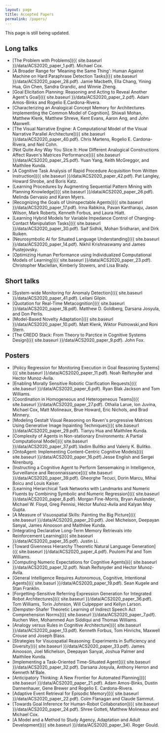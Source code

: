 ```yaml
---
layout: page
title: Accepted Papers
permalink: /papers/
---
```

This page is still being updated.

## Long talks
- [The Problem with Problems]({{ site.baseurl }}/data/ACS2020_paper_1.pdf). Michael Cox. 
- [A Broader Range for 'Meaning the Same Thing': Human Against Machine on Hard Paraphrase Detection Tasks]({{ site.baseurl }}/data/ACS2020_paper_28.pdf). Jamie Macbeth, Ella Chang, Yining Hua, Gin Chen, Sandra Grandic, and Winnie Zheng.
- [Goal Elicitation Planning: Reasoning and Acting to Reveal Another Agent's Goal]({{ site.baseurl }}/data/ACS2020_paper_2.pdf). Adam Amos-Binks and Rogelio E.Cardona-Rivera.
- [Characterizing an Analogical Concept Memory for Architectures Implementing the Common Model of Cognition]. Shiwali Mohan, Matthew Klenk, Matthew Shreve, Kent Evans, Aaron Ang, and John Maxwell.
- [The Visual Narrative Engine: A Computational Model of the Visual Narrative Parallel Architecture]({{ site.baseurl }}/data/ACS2020_paper_40.pdf). Chris Martens, Rogelio E. Cardona-Rivera, and Neil Cohn.
- [Not Quite Any Way You Slice It: How Different Analogical Constructions Affect Raven's Matrices Performance]({{ site.baseurl }}/data/ACS2020_paper_25.pdf). Yuan Yang, Keith McGreggor, and Maithilee Kunda.
- [A Cognitive Task Analysis of Rapid Procedure Acquisition from Written Instruction]({{ site.baseurl }}/data/ACS2020_paper_42.pdf). Pat Langley, Howard Shrobe, and Boris Katz.
- [Learning Procedures by Augmenting Sequential Pattern Mining with Planning Knowledge]({{ site.baseurl }}/data/ACS2020_paper_26.pdf). Melinda Gervasio and Karen Myers. 
- [Recognizing the Goals of Uninspectable Agents]({{ site.baseurl }}/data/ACS2020_paper_17.pdf). Irina Rabkina, Pavan Kantharaju, Jason Wilson, Mark Roberts, Kenneth Forbus, and Laura Hiatt.
- [Learning Hybrid Models for Variable Impedance Control of Changing-Contact Manipulation Tasks]({{ site.baseurl }}/data/ACS2020_paper_30.pdf). Saif Sidhik, Mohan Sridharan, and Dirk Ruiken.
- [Neurosymbolic AI for Situated Language Understanding]({{ site.baseurl }}/data/ACS2020_paper_14.pdf). Nikhil Krishnaswamy and James Pustejovsky.
- [Optimizing Human Performance using Individualized Computational Models of Learning]({{ site.baseurl }}/data/ACS2020_paper_23.pdf). Christopher Maclellan, Kimberly Stowers, and Lisa Brady.


## Short talks
- [System-wide Monitoring for Anomaly Detection]({{ site.baseurl }}/data/ACS2020_paper_41.pdf). Leilani Gilpin.
- [Quotation for Real-Time Metacognition]({{ site.baseurl }}/data/ACS2020_paper_18.pdf). Matthew D. Goldberg, Darsana Josyula, and Don Perlis.
- [Model-Based Novelty Adaptation]({{ site.baseurl }}/data/ACS2020_paper_10.pdf). Matt Klenk, Wiktor Piotrowski,and Roni Stern.
- [The CREDO Stack: From Theory to Parctice in Cognitive Systems Design]({{ site.baseurl }}/data/ACS2020_paper_9.pdf). John Fox.



## Posters
- [Policy Regression for Monitoring Execution in Goal Reasoning Systems]({{ site.baseurl }}/data/ACS2020_paper_11.pdf). Noah Reifsnyder and Hector Munoz-Avila.
- [Enabling Morally Sensitive Robotic Clarification Requests]({{ site.baseurl }}/data/ACS2020_paper_6.pdf). Ryan Blak Jackson and Tom Williams.
- [Coordination in Homogeneous and Heterogeneous Teams]({{ site.baseurl }}/data/ACS2020_paper_27.pdf). Othalia Larue, Ion Juvina, Michael Cox, Matt Molineaux, Brue Howard, Eric Nichols, and Brad Minnery.
- [Modeling Gestalt Visual Reasoning on Raven's progressive Matrices Using Generative Image Inpainting Techniques]({{ site.baseurl }}/data/ACS2020_paper_29.pdf). Tianyu Hua and Maithilee Kunda.
- [Complexity of Agents in Non-stationary Environments: A Partial Computational Model]({{ site.baseurl }}/data/ACS2020_paper_37.pdf).Vadim Bulitko and Valeriy K. Bulitko.
- [OntoAgent: Implementing Content-Centric Cognitive Models]({{ site.baseurl }}/data/ACS2020_paper_16.pdf).Jesse English and Sergei Nirenburg.
- [Instructing a Cognitive Agent to Perform Sensemaking in Intelligence, Surveillance and Reconnaissance]({{ site.baseurl }}/data/ACS2020_paper_39.pdf). Gheorghe Tecuci, Dorin Marcu, Mihai Boicu and Louis Kaiser.
- [Learning Hierarchical Task Networks with Landmarks and Numeric Fluents by Combining Symbolic and Numeric Regression]({{ site.baseurl }}/data/ACS2020_paper_8.pdf). Morgan Fine-Morris, Bryan Auslander, Michael W. Floyd, Greg Pennisi, Héctor Muñoz-Avila and Kalyan Moy Gupta. 
- [A Measure of Visuospatial Skills: Painting the Big Picture]({{ site.baseurl }}/data/ACS2020_paper_20.pdf).	Joel Michelson, Deepayan Sanyal, James Ainooson and Maithilee Kunda. 
- [Integrating Declarative Long-Term Memory Retrievals into Reinforcement Learning]({{ site.baseurl }}/data/ACS2020_paper_35.pdf). Justin Li.
- [Toward Givenness Hierarchy Theoretic Natural Language Generation]({{ site.baseurl }}/data/ACS2020_paper_4.pdf). Poulomi Pal and Tom Williams.
- [Computing Numeric Expectations for Cognitive Agents]({{ site.baseurl }}/data/ACS2020_paper_12.pdf). Noah Reifsnyder and Hector Munoz-Avila. 
- [General Intelligence Requires Autonomous, Cognitive, Intentional Agents]({{ site.basurl }}/data/ACS2020_paper_19.pdf). Sean Kugele and Stan Franklin. 
- [Forgetting-Sensitive Referring Expression Generation for Integrated Robot Architectures]({{ site.baseurl }}/data/ACS2020_paper_36.pdf). Tom Williams, Torin Johnson, Will Culpepper and Kellyn Larson. 
- [Dempster-Shafer Theoretic Learning of Indirect Speech Act Comprehension Norms]({{ site.baseurl }}/data/ACS2020_paper_7.pdf). Ruchen Wen, Mohammed Aun Siddiqui and Thomas Williams. 
- [Analogy versus Rules in Cognitive Architecture]({{ site.baseurl }}/data/ACS2020_paper_13.pdf).	Kenneth Forbus, Tom Hinrichs, Maxwell Crouse and Joseph Blass. 
- [Strategies for Visuospatial Reasoning: Experiments in Sufficiency and Diversity]({{ site.baseurl }}/data/ACS2020_paper_33.pdf). James Ainooson, Joel Michelson, Deepayan Sanyal, Joshua Palmer and Maithilee Kunda. 
- [Implementing a Task-Oriented Time-Situated Agent]({{ site.baseurl }}/data/ACS2020_paper_32.pdf).	Darsana Josyula, Anthony Herron and Kenneth M'Bale. 
- [Anticipatory Thinking: A New Frontier for Automated Planning]({{ site.baseurl }}/data/ACS2020_paper_21.pdf).	Adam Amos-Binks, Dustin Dannenhauer, Gene Brewer and Rogelio E. Cardona-Rivera. 
- [Adaptive Event Retrieval for Episodic Memory]({{ site.baseurl }}/data/ACS2020_paper_22.pdf).	Colm Flanagan and Claude Sammut. 
- [Towards Goal Inference for Human-Robot Collaboration]({{ site.baseurl }}/data/ACS2020_paper_24.pdf). Shree Gotteti, Matthew Molineaux and Michael Cox. 
- [A Model and a Method to Study Agency, Adaptation and Adult Development]({{ site.baseurl }}/data/ACS2020_paper_34). Roger Gould. 



